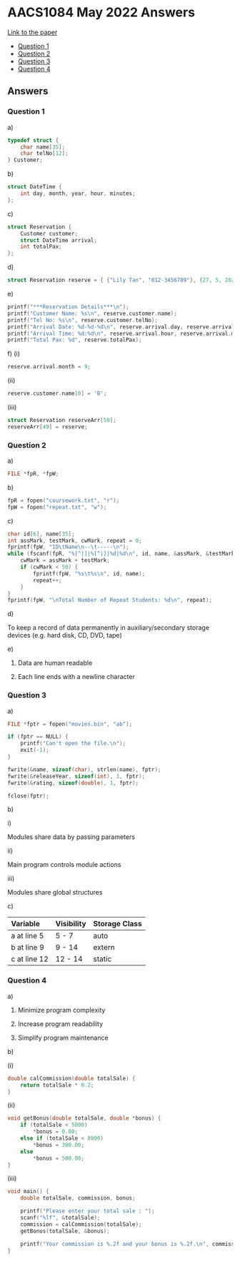 # AACS1084 May 2022 Answers

[Link to the paper](https://eprints.tarc.edu.my/21158/1/AACS1084.pdf)

- [Question 1](#question-1)
- [Question 2](#question-2)
- [Question 3](#question-3)
- [Question 4](#question-4)

## Answers

### Question 1

a)

```c
typedef struct {
    char name[35];
    char telNo[12];
} Customer;
```

b)

```c
struct DateTime {
    int day, month, year, hour, minutes;
};
```

c)

```c
struct Reservation {
    Customer customer;
    struct DateTime arrival;
    int totalPax;
};
```

d)

```c
struct Reservation reserve = { {"Lily Tan", "012-3456789"}, {27, 5, 2022, 18, 30}, 8 };
```

e)

```c
printf("***Reservation Details***\n");
printf("Customer Name: %s\n", reserve.customer.name);
printf("Tel No: %s\n", reserve.customer.telNo);
printf("Arrival Date: %d-%d-%d\n", reserve.arrival.day, reserve.arrival.month, reserve.arrival.year);
printf("Arrival Time: %d:%d\n", reserve.arrival.hour, reserve.arrival.minutes);
printf("Total Pax: %d", reserve.totalPax);
```

f) (i)

```c
reserve.arrival.month = 9;
```

(ii)

```c
reserve.customer.name[0] = 'B';
```

(iii)

```c
struct Reservation reserveArr[50];
reserveArr[49] = reserve;
```

### Question 2
a)

```c
FILE *fpR, *fpW;
```

b)

```c
fpR = fopen("coursework.txt", "r");
fpW = fopen("repeat.txt", "w");
```

c)

```c
char id[6], name[35];
int assMark, testMark, cwMark, repeat = 0;
fprintf(fpW, "ID\tName\n--\t-----\n");
while (fscanf(fpR, "%[^|]|%[^|]|%d|%d\n", id, name, &assMark, &testMark) != EOF) {
	cwMark = assMark + testMark;
	if (cwMark < 50) {
		fprintf(fpW, "%s\t%s\n", id, name);
		repeat++;
	}
}
fprintf(fpW, "\nTotal Number of Repeat Students: %d\n", repeat);
```

d)

To keep a record of data permanently in auxiliary/secondary storage devices (e.g. hard disk, CD, DVD, tape)

e)

1. Data are human readable

2. Each line ends with a newline character

### Question 3

a)

```c
FILE *fptr = fopen("movies.bin", "ab");

if (fptr == NULL) {
 	printf("Can't open the file.\n");
	exit(-1);
}

fwrite(&name, sizeof(char), strlen(name), fptr);
fwrite(&releaseYear, sizeof(int), 1, fptr);
fwrite(&rating, sizeof(double), 1, fptr);

fclose(fptr);
```

b)

i)

Modules share data by passing parameters

ii)

Main program controls module actions

iii)

Modules share global structures

c)

| Variable | Visibility | Storage Class |
| :----- | :--- | :--- |
| a at line 5 | 5 - 7 | auto |
| b at line 9 | 9 - 14 | extern |
| c at line 12 | 12 - 14 | static |

### Question 4

a)

1. Minimize program complexity

2. Increase program readability

3. Simplify program maintenance

b)

(i)

```c
double calCommission(double totalSale) {
	return totalSale * 0.2;
}
```

(ii)

```c
void getBonus(double totalSale, double *bonus) {
	if (totalSale < 5000)
		*bonus = 0.00;
	else if (totalSale < 8000)
		*bonus = 300.00;
	else
		*bonus = 500.00;
}
```

(iii)

```c
void main() {
	double totalSale, commission, bonus;

	printf("Please enter your total sale : ");
	scanf("%lf", &totalSale);
	commission = calCommission(totalSale);
	getBonus(totalSale, &bonus);

	printf("Your commission is %.2f and your bonus is %.2f.\n", commission, bonus);
}
```

